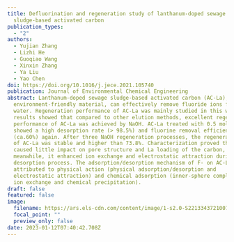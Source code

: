 ```yaml
---
title: Defluorination and regeneration study of lanthanum-doped sewage
  sludge-based activated carbon
publication_types:
  - "2"
authors:
  - Yujian Zhang
  - Lizhi He
  - Guoqiao Wang
  - Xinxin Zhang
  - Ya Liu
  - Yao Chen
doi: https://doi.org/10.1016/j.jece.2021.105740
publication: Journal of Environmental Chemical Engineering
abstract: Lanthanum-doped sewage sludge-based activated carbon (AC-La), an
  environment-friendly material, can effectively remove fluoride ions from
  water. Regeneration performance of AC-La was mainly studied in this work. The
  results showed that compared to other elution methods, excellent regeneration
  performance of AC-La was achieved by NaOH. AC-La treated with 0.5 mol/L NaOH
  showed a high desorption rate (> 98.5%) and fluorine removal efficiency
  (ca.60%) again. After three NaOH regeneration processes, the regeneration rate
  of AC-La was stable and higher than 73.8%. Characterization proved that NaOH
  caused little impact on pore structure and La loading of the carbon,
  meanwhile, it enhanced ion exchange and electrostatic attraction during F-
  desorption process. The adsorption/desorption mechanism of F- on AC-La were
  attributed to physical action (physical adsorption/desorption and
  electrostatic attraction) and chemical adsorption (inner-sphere complexation,
  ion exchange and chemical precipitation).
draft: false
featured: false
image:
  filename: https://ars.els-cdn.com/content/image/1-s2.0-S221334372100717X-ga1_lrg.jpg
  focal_point: ""
  preview_only: false
date: 2023-01-12T07:40:42.708Z
---
```

